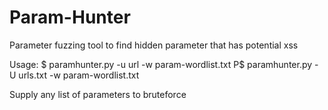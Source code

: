 # Param-Hunter
Parameter fuzzing tool to find hidden parameter that has potential xss

Usage: 
$ paramhunter.py -u url -w param-wordlist.txt
P$ paramhunter.py -U urls.txt -w param-wordlist.txt

Supply any list of parameters to bruteforce
